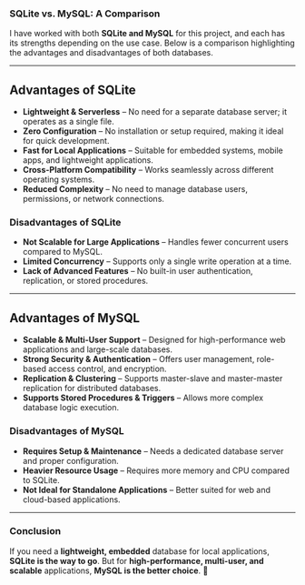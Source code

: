 ### SQLite vs. MySQL: A Comparison  

I have worked with both **SQLite and MySQL** for this project, and each has its strengths depending on the use case. Below is a comparison highlighting the advantages and disadvantages of both databases.  

---

## **Advantages of SQLite**  

- **Lightweight & Serverless** – No need for a separate database server; it operates as a single file.  
- **Zero Configuration** – No installation or setup required, making it ideal for quick development.  
- **Fast for Local Applications** – Suitable for embedded systems, mobile apps, and lightweight applications.  
- **Cross-Platform Compatibility** – Works seamlessly across different operating systems.  
- **Reduced Complexity** – No need to manage database users, permissions, or network connections.  

### **Disadvantages of SQLite**  

- **Not Scalable for Large Applications** – Handles fewer concurrent users compared to MySQL.  
- **Limited Concurrency** – Supports only a single write operation at a time.  
- **Lack of Advanced Features** – No built-in user authentication, replication, or stored procedures.  

---

## **Advantages of MySQL**  

- **Scalable & Multi-User Support** – Designed for high-performance web applications and large-scale databases.  
- **Strong Security & Authentication** – Offers user management, role-based access control, and encryption.  
- **Replication & Clustering** – Supports master-slave and master-master replication for distributed databases.  
- **Supports Stored Procedures & Triggers** – Allows more complex database logic execution.  

### **Disadvantages of MySQL**  

- **Requires Setup & Maintenance** – Needs a dedicated database server and proper configuration.  
- **Heavier Resource Usage** – Requires more memory and CPU compared to SQLite.  
- **Not Ideal for Standalone Applications** – Better suited for web and cloud-based applications.  

---

### **Conclusion**  

If you need a **lightweight, embedded** database for local applications, **SQLite is the way to go**. But for **high-performance, multi-user, and scalable** applications, **MySQL is the better choice**. 🚀
